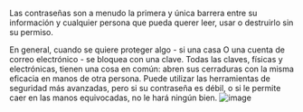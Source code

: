 [Title]: # (¿Por qué son importantes las contraseñas?)
[Difficulty]: # (Principiante)
[Order]: # (5)

Las contraseñas son a menudo la primera y única barrera entre su información y cualquier persona que pueda querer leer, usar o destruirlo sin su permiso.

En general, cuando se quiere proteger algo - si una casa O una cuenta de correo electrónico - se bloquea con una clave. Todas las claves, físicas y electrónicas, tienen una cosa en común: abren sus cerraduras con la misma eficacia en manos de otra persona. Puede utilizar las herramientas de seguridad más avanzadas, pero si su contraseña es débil, o si le permite caer en las manos equivocadas, no le hará ningún bien. 
![image](password1.png)